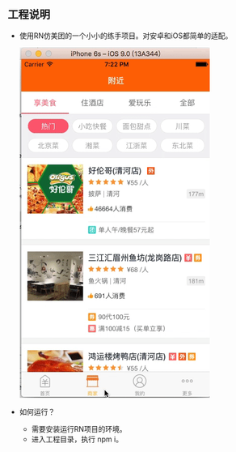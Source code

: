 
## 工程说明
* 使用RN仿美团的一个小小的练手项目。对安卓和iOS都简单的适配。

    ![](https://github.com/BarryGuo/gaoFangMeiTuan/raw/master/video.gif)
* 如何运行？
    * 需要安装运行RN项目的环境。
    * 进入工程目录，执行 npm i。
	
